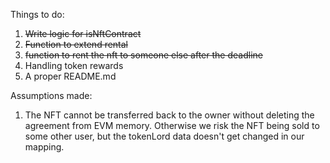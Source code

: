 Things to do: 
1. ~~Write logic for isNftContract~~
2. ~~Function to extend rental~~
3. ~~function to rent the nft to someone else after the deadline~~
4. Handling token rewards
5. A proper README.md


Assumptions made: 
1. The NFT cannot be transferred back to the owner without deleting the agreement from EVM memory. Otherwise we risk the NFT being sold to some other user, but the tokenLord data doesn't get changed in our mapping.

